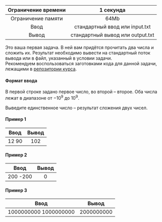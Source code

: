 | Ограничение времени 	|             1 секунда            	|
|:-------------------:	|:--------------------------------:	|
|  Ограничение памяти 	|               64Mb               	|
|         Ввод        	|  стандартный ввод или input.txt  	|
|        Вывод        	| стандартный вывод или output.txt 	|  
  
  
  
Это ваша первая задача. В ней вам придётся прочитать два числа и сложить их. Результат необходимо вывести на стандартный поток вывода или в файл, указанный в условии задачи.  
Рекомендуем воспользоваться заготовками кода для данной задачи, лежащими в [репозитории курса](https://github.com/Yandex-Practicum/algorithms-templates).

#### Формат ввода ####
В первой строке задано первое число, во второй – второе. Оба числа лежат в диапазоне от  $−10^9$ до $10^9$.

Выведите единственное число – результат сложения двух чисел.

#### Пример 1 ####
|   Ввод   	| Вывод 	|
|:--------:	|:-----:	|
| 12  90   	|  102  	|

#### Пример 2 ####
|   Ввод   	| Вывод 	|
|:--------:	|:-----:	|
| 200  -200 |  0     	|

#### Пример 3 ####
|          Ввод          	|    Вывод   	|
|:----------------------:	|:----------:	|
| 1000000000  1000000000 	| 2000000000 	|
